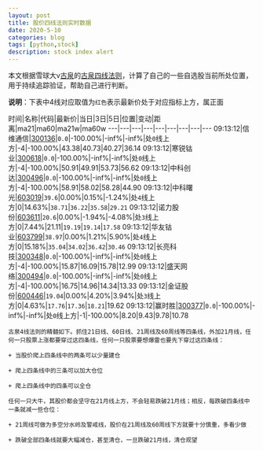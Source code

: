 ```yaml
---
layout: post
title: 股价四线法则实时数据
date: 2020-5-10
categories: blog
tags: [python,stock]
description: stock index alert
---
```



本文根据雪球大v[古泉](https://xueqiu.com/u/7148646888)的[古泉四线法则](https://xueqiu.com/7148646888/130498192)，计算了自己的一些自选股当前所处位置，用于持续追踪验证，帮助自己进行判断。

**说明**：下表中4线对应取值为`红色`表示最新价处于对应指标上方，属正面

时间|名称|代码|最新价|当日|3日|5日|位置|变动|距离|ma21|ma60|ma21w|ma60w
---|---|---|---|---|---|---|---|---
09:13:12|信维通信|[300136](https://xueqiu.com/S/SZ300136)|`0.0`|-100.00%|-inf%|-inf%|处`0`线上方|-4|-100.00%|43.38|40.73|40.27|36.14
09:13:12|寒锐钴业|[300618](https://xueqiu.com/S/SZ300618)|`0.0`|-100.00%|-inf%|-inf%|处`0`线上方|-4|-100.00%|50.91|49.91|53.73|56.62
09:13:12|中科创达|[300496](https://xueqiu.com/S/SZ300496)|`0.0`|-100.00%|-inf%|-inf%|处`0`线上方|-4|-100.00%|58.91|58.02|58.28|44.90
09:13:12|中科曙光|[603019](https://xueqiu.com/S/SH603019)|`39.6`|0.00%|0.15%|-1.24%|处`4`线上方|0|14.63%|`38.71`|`36.22`|`35.58`|`29.21`
09:13:12|诺力股份|[603611](https://xueqiu.com/S/SH603611)|`20.6`|0.00%|-1.94%|-4.08%|处`3`线上方|0|7.44%|21.11|`19.19`|`19.14`|`17.58`
09:13:12|华友钴业|[603799](https://xueqiu.com/S/SH603799)|`38.97`|0.00%|1.21%|5.90%|处`4`线上方|0|15.18%|`35.04`|`34.02`|`36.42`|`30.46`
09:13:12|长亮科技|[300348](https://xueqiu.com/S/SZ300348)|`0.0`|-100.00%|-inf%|-inf%|处`0`线上方|-4|-100.00%|15.87|16.09|15.78|12.99
09:13:12|盛天网络|[300494](https://xueqiu.com/S/SZ300494)|`0.0`|-100.00%|-inf%|-inf%|处`0`线上方|-4|-100.00%|16.75|14.96|14.34|13.33
09:13:12|金证股份|[600446](https://xueqiu.com/S/SH600446)|`19.04`|0.00%|4.20%|3.94%|处`3`线上方|0|4.63%|`17.76`|`17.36`|`18.21`|19.62
09:13:12|赢时胜|[300377](https://xueqiu.com/S/SZ300377)|`0.0`|-100.00%|-inf%|-inf%|处`0`线上方|-1|-100.00%|8.20|9.43|9.78|10.78

```
古泉4线法则的精髓如下。抓住21日线、60日线、21周线及60周线等四条线，外加21月线，任何一只股票上涨都要穿过这四条线，任何一只股票要想爆雷也要先下穿过这四条线：

+ 当股价爬上四条线中的两条可以少量建仓

+ 爬上四条线中的三条可以加大仓位

+ 爬上四条线中的四条可以全仓

任何一只大牛，其股价都会坚守在21月线上方，不会轻易跌破21月线；相反，每跌破四条线中一条就减一些仓位：

+ 21周线可做为多空分水岭及警戒线，股价在21周线及60周线下方就要十分慎重，多看少做

+ 跌破全部四条线就要大幅减仓，甚至清仓，一旦跌破21月线，清仓观望
```